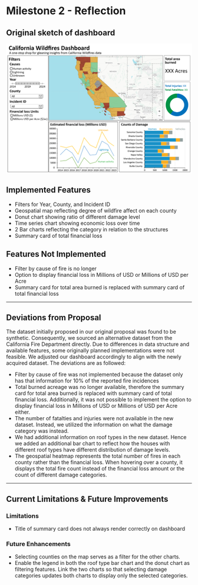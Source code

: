# Milestone 2 - Reflection

## Original sketch of dashboard
![Sketch of California wildfire dashboard](../img/sketch.png)

## **Implemented Features**
- Filters for Year, County, and Incident ID
- Geospatial map reflecting degree of wildfire affect on each county
- Donut chart showing ratio of different damage level
- Time series chart showing economic loss over time
- 2 Bar charts reflecting the category in relation to the structures
- Summary card of total financial loss

## **Features Not Implemented**
- Filter by cause of fire is no longer
- Option to display financial loss in Millions of USD or Millions of USD per Acre
- Summary card for total area burned is replaced with summary card of total financial loss

-----------------------------------------------------------
## **Deviations from Proposal**
The dataset initially proposed in our original proposal was found to be synthetic. Consequently, we sourced an alternative dataset from the California Fire Department directly. Due to differences in data structure and available features, some originally planned implementations were not feasible. We adjusted our dashboard accordingly to align with the newly acquired dataset. The deviations are as followed:
- Filter by cause of fire was not implemented because the dataset only has that information for 10% of the reported fire incidences
- Total burned acreage was no longer available, therefore the summary card for total area burned is replaced with summary card of total financial loss. Additionally, it was not possible to implement the option to display financial loss in Millions of USD or Millions of USD per Acre either.
- The number of fatalties and injuries were not available in the new dataset. Instead, we utilized the information on what the damage category was instead.
- We had additional information on roof types in the new dataset. Hence we added an additional bar chart to reflect how the houses with different roof types have different distribution of damage levels.
- The geospatial heatmap represents the total number of fires in each county rather than the financial loss. When hovering over a county, it displays the total fire count instead of the financial loss amount or the count of different damage categories.

-----------------------------------------------------------

## **Current Limitations & Future Improvements**

### **Limitations**
- Title of summary card does not always render correctly on dashboard

### **Future Enhancements**
- Selecting counties on the map serves as a filter for the other charts.
- Enable the legend in both the roof type bar chart and the donut chart as filtering features. Link the two charts so that selecting damage categories updates both charts to display only the selected categories.